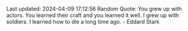 Last updated: 2024-04-09 17:12:56
Random Quote: You grew up with actors.  You learned their craft and you learned it well.  I grew up with soldiers.  I learned how to die a long time ago.  -  Eddard Stark